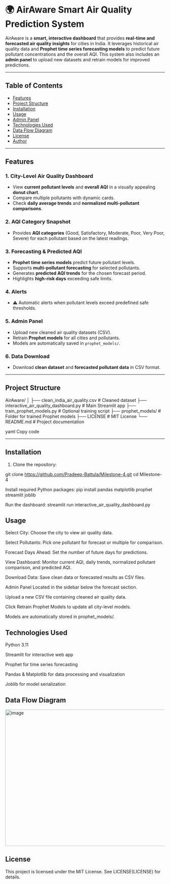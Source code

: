 # 🌍 AirAware Smart Air Quality Prediction System

AirAware is a **smart, interactive dashboard** that provides **real-time and forecasted air quality insights** for cities in India. It leverages historical air quality data and **Prophet time series forecasting models** to predict future pollutant concentrations and the overall AQI. This system also includes an **admin panel** to upload new datasets and retrain models for improved predictions.

---

## Table of Contents
- [Features](#features)
- [Project Structure](#project-structure)
- [Installation](#installation)
- [Usage](#usage)
- [Admin Panel](#admin-panel)
- [Technologies Used](#technologies-used)
- [Data Flow Diagram](#data-flow-diagram)
- [License](#license)
- [Author](#author)

---

## Features

### 1. City-Level Air Quality Dashboard
- View **current pollutant levels** and **overall AQI** in a visually appealing **donut chart**.
- Compare multiple pollutants with dynamic cards.
- Check **daily average trends** and **normalized multi-pollutant comparisons**.

### 2. AQI Category Snapshot
- Provides **AQI categories** (Good, Satisfactory, Moderate, Poor, Very Poor, Severe) for each pollutant based on the latest readings.

### 3. Forecasting & Predicted AQI
- **Prophet time series models** predict future pollutant levels.
- Supports **multi-pollutant forecasting** for selected pollutants.
- Generates **predicted AQI trends** for the chosen forecast period.
- Highlights **high-risk days** exceeding safe limits.

### 4. Alerts
- ⚠️ Automatic alerts when pollutant levels exceed predefined safe thresholds.

### 5. Admin Panel
- Upload new cleaned air quality datasets (CSV).
- Retrain **Prophet models** for all cities and pollutants.
- Models are automatically saved in `prophet_models/`.

### 6. Data Download
- Download **clean dataset** and **forecasted pollutant data** in CSV format.

---

## Project Structure

AirAware/
│
├── clean_india_air_quality.csv # Cleaned dataset
├── interactive_air_quality_dashboard.py # Main Streamlit app
├── train_prophet_models.py # Optional training script
├── prophet_models/ # Folder for trained Prophet models
├── LICENSE # MIT License
└── README.md # Project documentation

yaml
Copy code

---

## Installation

1. Clone the repository:

git clone https://github.com/Pradeep-Battula/Milestone-4.git
cd Milestone-4

Install required Python packages:
pip install pandas matplotlib prophet streamlit joblib

Run the dashboard:
streamlit run interactive_air_quality_dashboard.py


## Usage
Select City: Choose the city to view air quality data.

Select Pollutants: Pick one pollutant for forecast or multiple for comparison.

Forecast Days Ahead: Set the number of future days for predictions.

View Dashboard: Monitor current AQI, daily trends, normalized pollutant comparison, and predicted AQI.

Download Data: Save clean data or forecasted results as CSV files.

Admin Panel
Located in the sidebar below the forecast section.

Upload a new CSV file containing cleaned air quality data.

Click Retrain Prophet Models to update all city-level models.

Models are automatically stored in prophet_models/.

## Technologies Used

Python 3.11

Streamlit for interactive web app

Prophet for time series forecasting

Pandas & Matplotlib for data processing and visualization

Joblib for model serialization

## Data Flow Diagram

<img width="721" height="431" alt="image" src="https://github.com/user-attachments/assets/e13dacee-5bcc-4a17-a36d-b98f46474d1a" />


## License
This project is licensed under the MIT License. See LICENSE(LICENSE) for details.
